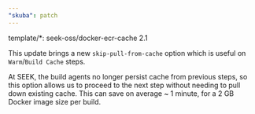 ```yaml
---
"skuba": patch
---
```


template/*: seek-oss/docker-ecr-cache 2.1

This update brings a new `skip-pull-from-cache` option which is useful on `Warm`/`Build Cache` steps.

At SEEK, the build agents no longer persist cache from previous steps, so this option allows us to proceed to the next step without needing to pull down existing cache. This can save on average ~ 1 minute, for a 2 GB Docker image size per build.
